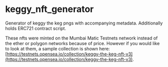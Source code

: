 # keggy_nft_generator
Generator of keggy the keg pngs with accompanying metadata. Additionally holds ERC721 contract script.

These nfts were minted on the Mumbai Matic Testnets network instead of the ether or polygon networks because of price. However if you would like to look at them, a sample collection is shown here: [https://testnets.opensea.io/collection/keggy-the-keg-nft-v3](https://testnets.opensea.io/collection/keggy-the-keg-nft-v3).
